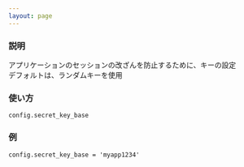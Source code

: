 ```yaml
---
layout: page
---
```

### 説明
アプリケーションのセッションの改ざんを防止するために、キーの設定  
デフォルトは、ランダムキーを使用

### 使い方
    config.secret_key_base

### 例
    config.secret_key_base = 'myapp1234'